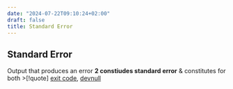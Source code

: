 ```yaml
---
date: "2024-07-22T09:10:24+02:00"
draft: false
title: Standard Error
---
```


## Standard Error

Output that produces an error **2 constiudes standard error** &
constitutes for both \>\[!quote\] [exit
code](/Notes/posts/scriptss/exit_code),
[devnull](/Notes/posts/scriptss/devnull)
